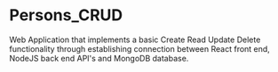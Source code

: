 # Persons_CRUD
Web Application that implements a basic Create Read Update Delete functionality through establishing connection between React front end, NodeJS back end API's and MongoDB database.
